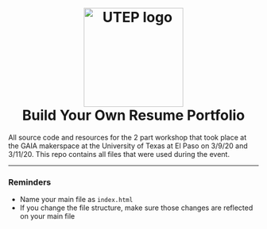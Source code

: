 <h1 align="center">
  <br>
  <img src="https://image.flaticon.com/icons/svg/1931/1931332.svg" alt="UTEP logo" width="200">
  <br>
  Build Your Own Resume Portfolio
  <br>
</h1>

All source code and resources for the 2 part workshop that took place at the GAIA makerspace at the University of Texas at El Paso on 3/9/20 and 3/11/20. This repo contains all files that were used during the event.

---
### Reminders
- Name your main file as `index.html `
- If you change the file structure, make sure those changes are reflected on your main file
